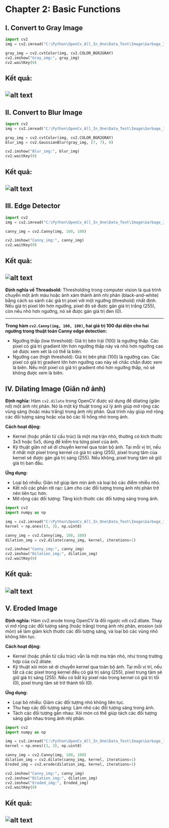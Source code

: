 # Chapter 2: Basic Functions 
## I. Convert to Gray Image
```Python
import cv2
img = cv2.imread("C:\Python\OpenCv_All_In_One\Data_Test\Image\Garbage_Img.png")

gray_img = cv2.cvtColor(img, cv2.COLOR_BGR2GRAY)
cv2.imshow("Gray_img:", gray_img)
cv2.waitKey(0)
```
Kết quả:
---
![alt text](image.png)
---

## II. Convert to Blur Image
```python
import cv2
img = cv2.imread("C:\Python\OpenCv_All_In_One\Data_Test\Image\Garbage_Img.png")

gray_img = cv2.cvtColor(img, cv2.COLOR_BGR2GRAY)
blur_img = cv2.GaussianBlur(gray_img, (7, 7), 0)

cv2.imshow("Blur_img:", blur_img)
cv2.waitKey(0)
```
Kết quả:
---
![alt text](image-1.png)
---

## III. Edge Detector
```python
import cv2
img = cv2.imread("C:\Python\OpenCv_All_In_One\Data_Test\Image\Garbage_Img.png")

canny_img = cv2.Canny(img, 100, 100) 

cv2.imshow("Canny_img:", canny_img)
cv2.waitKey(0)
```
Kết quả:
---
![alt text](image-2.png)
---

**Định nghĩa về Threadsold:** Thresholding trong computer vision là quá trình chuyển một ảnh màu hoặc ảnh xám thành ảnh nhị phân (black-and-white) bằng cách so sánh các giá trị pixel với một ngưỡng (threshold) nhất định. Nếu giá trị pixel lớn hơn ngưỡng, pixel đó sẽ được gán giá trị trắng (255), còn nếu nhỏ hơn ngưỡng, nó sẽ được gán giá trị đen (0).

---

**Trong hàm `cv2.Canny(img, 100, 100)`, hai giá trị 100 đại diện cho hai ngưỡng trong thuật toán Canny edge detection:** 
- Ngưỡng thấp (low threshold): Giá trị bên trái (100) là ngưỡng thấp. Các pixel có giá trị gradient lớn hơn ngưỡng thấp này và nhỏ hơn ngưỡng cao sẽ được xem xét là có thể là biên.
- Ngưỡng cao (high threshold): Giá trị bên phải (100) là ngưỡng cao. Các pixel có giá trị gradient lớn hơn ngưỡng cao này sẽ chắc chắn được xem là biên. Nếu một pixel có giá trị gradient nhỏ hơn ngưỡng thấp, nó sẽ không được xem là biên.


## IV. Dilating Image (Giãn nở ảnh)

**Định nghĩa:**
Hàm `cv2.dilate` trong OpenCV được sử dụng để dilating (giãn nở) một ảnh nhị phân. Nó là một kỹ thuật trong xử lý ảnh giúp mở rộng các vùng sáng (hoặc màu trắng) trong ảnh nhị phân. Quá trình này giúp mở rộng các đối tượng sáng hoặc xóa bỏ các lỗ hổng nhỏ trong ảnh.

**Cách hoạt động:**
- Kernel (hoặc phần tử cấu trúc) là một ma trận nhỏ, thường có kích thước 3x3 hoặc 5x5, dùng để kiểm tra từng pixel của ảnh.
- Kỹ thuật giãn nở sẽ di chuyển kernel qua toàn bộ ảnh. Tại mỗi vị trí, nếu ít nhất một pixel trong kernel có giá trị sáng (255), pixel trung tâm của kernel sẽ được gán giá trị sáng (255). Nếu không, pixel trung tâm sẽ giữ giá trị ban đầu.

**Ứng dụng:**
- Loại bỏ nhiễu: Giãn nở giúp làm mịn ảnh và loại bỏ các điểm nhiễu nhỏ.
- Kết nối các phần rời rạc: Làm cho các đối tượng trong ảnh nhị phân trở nên liên tục hơn.
- Mở rộng các đối tượng: Tăng kích thước các đối tượng sáng trong ảnh.
```python
import cv2
import numpy as np

img = cv2.imread("C:\Python\OpenCv_All_In_One\Data_Test\Image\Garbage_Img.png")
kernel = np.ones((3, 3), np.uint8)

canny_img = cv2.Canny(img, 100, 100)
dilation_img = cv2.dilate(canny_img, kernel, iterations=1)

cv2.imshow("Canny_img:", canny_img)
cv2.imshow("Dilation_img:", dilation_img)
cv2.waitKey(0)
```

Kết quả:
---
![alt text](image-3.png)
---

## V. Eroded Image
**Định nghĩa:**
Hàm cv2.erode trong OpenCV là đối ngược với cv2.dilate. Thay vì mở rộng các đối tượng sáng (hoặc trắng) trong ảnh nhị phân, erosion (xói mòn) sẽ làm giảm kích thước các đối tượng sáng, và loại bỏ các vùng nhỏ không liên tục.

**Cách hoạt động:**
- Kernel (hoặc phần tử cấu trúc) vẫn là một ma trận nhỏ, như trong trường hợp của cv2.dilate.
- Kỹ thuật xói mòn sẽ di chuyển kernel qua toàn bộ ảnh. Tại mỗi vị trí, nếu tất cả các pixel trong kernel đều có giá trị sáng (255), pixel trung tâm sẽ giữ giá trị sáng (255). Nếu có bất kỳ pixel nào trong kernel có giá trị tối (0), pixel trung tâm sẽ trở thành tối (0).

**Ứng dụng:**
- Loại bỏ nhiễu: Giảm các đối tượng nhỏ không liên tục.
- Thu hẹp các đối tượng sáng: Làm nhỏ các đối tượng sáng trong ảnh.
- Tách các đối tượng gần nhau: Xói mòn có thể giúp tách các đối tượng sáng gần nhau trong ảnh nhị phân.

```python
import cv2
import numpy as np

img = cv2.imread("C:\Python\OpenCv_All_In_One\Data_Test\Image\Garbage_Img.png")
kernel = np.ones((3, 3), np.uint8)

canny_img = cv2.Canny(img, 100, 100)
dilation_img = cv2.dilate(canny_img, kernel, iterations=1)
Eroded_img = cv2.erode(dilation_img, kernel, iterations=1)

cv2.imshow("Canny_img:", canny_img)
cv2.imshow("Dilation_img:", dilation_img)
cv2.imshow("Eroded_img:", Eroded_img)
cv2.waitKey(0)
```

Kết quả:
---
![alt text](image-4.png)
---